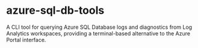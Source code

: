 # azure-sql-db-tools
A CLI tool for querying Azure SQL Database logs and diagnostics from Log Analytics workspaces, providing a terminal-based alternative to the Azure Portal interface.
